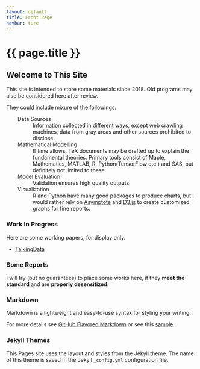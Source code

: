 ```yaml
---
layout: default
title: Front Page
navbar: ture
---
```


# {{ page.title }}

## Welcome to This Site 

This site is intended to store some materials since 2018. Old programs may also be considered here after review. 

They could include mixure of the followings: 

<div style="margin-left: 30px;">
<dl>
<dt>Data Sources</dt>
<dd>Information collected in different ways, except web crawling machines, data from gray areas and other sources prohibited to disclose. </dd>
<dt>Mathematical Modelling</dt>
<dd>If time allows, TeX documents may be drafted up to explain the fundamental theories. Primary tools consist of Maple, Mathematics, MATLAB, R, Python(TensorFlow etc.) and SAS, but definitely not limited to these. </dd>
<dt>Model Evaluation</dt>
<dd>Validation ensures high quality outputs. </dd>
<dt>Visualization </dt>
<dd>R and Python have many good packages to produce charts, but I would rather rely on <a href="http://asymptote.sourceforge.net/">Asymptote</a> and <a href="https://d3js.org">D3.js</a> to create customized graphs for fine reports. </dd>
</dl> 
</div>

### Work In Progress 

Here are some working papers, for display only. 

* [TalkingData](talkingdata-adtracking-fraud-detection/)

### Some Reports

I will try (but no guarantees) to place some works here, if they **meet the standard** and are **properly desensitized**. 

### Markdown

Markdown is a lightweight and easy-to-use syntax for styling your writing. 
 
For more details see [GitHub Flavored Markdown](https://guides.github.com/features/mastering-markdown/) or see this [sample](https://github.com/pages-themes/minimal/blob/master/index.md).

### Jekyll Themes

This Pages site uses the layout and styles from the Jekyll theme. The name of this theme is saved in the Jekyll `_config.yml` configuration file.
 

